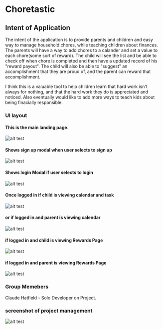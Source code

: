 # Choretastic

## Intent of Application 

The intent of the application is to provide parents and children and easy way to manage household chores, while teaching children about finances. The parents will have a way to add chores to a calander and set a value to each chore(some sort of reward). The child will see the list and be able to check off when chore is completed and then have a updated record of his "reward payout". The child will also be able to "suggest" an accomplishment that they are proud of, and the parent can reward that accomplishment.

I think this is a valuable tool to help children learn that hard work isn't always for nothing, and that the hard work they do is appreciated and noticed. Also eventually would like to add more ways to teach kids about being finacially responsible. 

### UI layout

#### This is the main landing page.

 ![alt test](./screenshots/landingpage.PNG)
 
#### Shows sign up modal when user selects to sign up

![alt test](./screenshots/signUp.PNG)

#### Shows login Modal if user selects to login

![alt test](./screenshots/login.PNG)

#### Once logged in if child is viewing calendar and task

![alt test](./screenshots/CalendarAsChild.PNG)

#### or if logged in and parent is viewing calendar

![alt test](./screenshots/CalendarAsParent.PNG)

#### if logged in and child is viewing Rewards Page

![alt test](./screenshots/RewardAsChild.PNG)

#### if logged in and parent is viewing Rewards Page

![alt test](./screenshots/RewardAsParent.PNG)


### Group Memebers 

Claude Hatfield - Solo Developer on Project.

### screenshot of project management

![alt test](./screenshots/projectmanagement.PNG)

